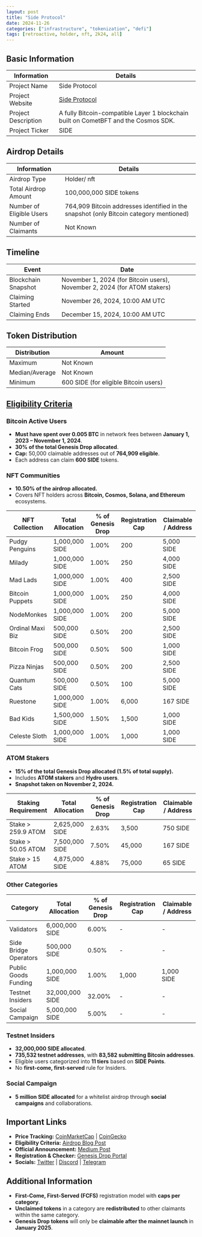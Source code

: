 ```yaml
---
layout: post
title: "Side Protocol"
date: 2024-11-26
categories: ["infrastructure", "tokenization", "defi"]
tags: [retroactive, holder, nft, 2k24, all]
---
```


## Basic Information

| Information         | Details                                                                             |
| ------------------- | ----------------------------------------------------------------------------------- |
| Project Name        | Side Protocol                                                                       |
| Project Website     | [Side Protocol](https://side.one)                                                   |
| Project Description | A fully Bitcoin-compatible Layer 1 blockchain built on CometBFT and the Cosmos SDK. |
| Project Ticker      | SIDE                                                                                |

## Airdrop Details

| Information              | Details                                                                                |
| ------------------------ | -------------------------------------------------------------------------------------- |
| Airdrop Type             | Holder/ nft                                                                            |
| Total Airdrop Amount     | 100,000,000 SIDE tokens                                                                |
| Number of Eligible Users | 764,909 Bitcoin addresses identified in the snapshot (only Bitcoin category mentioned) |
| Number of Claimants      | Not Known                                                                              |

## Timeline

| Event               | Date                                                                      |
| ------------------- | ------------------------------------------------------------------------- |
| Blockchain Snapshot | November 1, 2024 (for Bitcoin users), November 2, 2024 (for ATOM stakers) |
| Claiming Started    | November 26, 2024, 10:00 AM UTC                                           |
| Claiming Ends       | December 15, 2024, 10:00 AM UTC                                           |

## Token Distribution

| Distribution   | Amount                                |
| -------------- | ------------------------------------- |
| Maximum        | Not Known                             |
| Median/Average | Not Known                             |
| Minimum        | 600 SIDE (for eligible Bitcoin users) |

## [Eligibility Criteria](https://medium.com/%40SideProtocol/side-genesis-drop-3e0989d74628)

### Bitcoin Active Users

- **Must have spent over 0.005 BTC** in network fees between **January 1, 2023 – November 1, 2024**.
- **30% of the total Genesis Drop allocated**.
- **Cap:** 50,000 claimable addresses out of **764,909 eligible**.
- Each address can claim **600 SIDE** tokens.

### NFT Communities

- **10.50% of the airdrop allocated.**
- Covers NFT holders across **Bitcoin, Cosmos, Solana, and Ethereum** ecosystems.

| NFT Collection   | Total Allocation | % of Genesis Drop | Registration Cap | Claimable / Address |
| ---------------- | ---------------- | ----------------- | ---------------- | ------------------- |
| Pudgy Penguins   | 1,000,000 SIDE   | 1.00%             | 200              | 5,000 SIDE          |
| Milady           | 1,000,000 SIDE   | 1.00%             | 250              | 4,000 SIDE          |
| Mad Lads         | 1,000,000 SIDE   | 1.00%             | 400              | 2,500 SIDE          |
| Bitcoin Puppets  | 1,000,000 SIDE   | 1.00%             | 250              | 4,000 SIDE          |
| NodeMonkes       | 1,000,000 SIDE   | 1.00%             | 200              | 5,000 SIDE          |
| Ordinal Maxi Biz | 500,000 SIDE     | 0.50%             | 200              | 2,500 SIDE          |
| Bitcoin Frog     | 500,000 SIDE     | 0.50%             | 500              | 1,000 SIDE          |
| Pizza Ninjas     | 500,000 SIDE     | 0.50%             | 200              | 2,500 SIDE          |
| Quantum Cats     | 500,000 SIDE     | 0.50%             | 100              | 5,000 SIDE          |
| Ruestone         | 1,000,000 SIDE   | 1.00%             | 6,000            | 167 SIDE            |
| Bad Kids         | 1,500,000 SIDE   | 1.50%             | 1,500            | 1,000 SIDE          |
| Celeste Sloth    | 1,000,000 SIDE   | 1.00%             | 1,000            | 1,000 SIDE          |

### ATOM Stakers

- **15% of the total Genesis Drop allocated (1.5% of total supply).**
- Includes **ATOM stakers** and **Hydro users**.
- **Snapshot taken on November 2, 2024.**

| Staking Requirement | Total Allocation | % of Genesis Drop | Registration Cap | Claimable / Address |
| ------------------- | ---------------- | ----------------- | ---------------- | ------------------- |
| Stake > 259.9 ATOM  | 2,625,000 SIDE   | 2.63%             | 3,500            | 750 SIDE            |
| Stake > 50.05 ATOM  | 7,500,000 SIDE   | 7.50%             | 45,000           | 167 SIDE            |
| Stake > 15 ATOM     | 4,875,000 SIDE   | 4.88%             | 75,000           | 65 SIDE             |

### Other Categories

| Category              | Total Allocation | % of Genesis Drop | Registration Cap | Claimable / Address |
| --------------------- | ---------------- | ----------------- | ---------------- | ------------------- |
| Validators            | 6,000,000 SIDE   | 6.00%             | -                | -                   |
| Side Bridge Operators | 500,000 SIDE     | 0.50%             | -                | -                   |
| Public Goods Funding  | 1,000,000 SIDE   | 1.00%             | 1,000            | 1,000 SIDE          |
| Testnet Insiders      | 32,000,000 SIDE  | 32.00%            | -                | -                   |
| Social Campaign       | 5,000,000 SIDE   | 5.00%             | -                | -                   |

### Testnet Insiders

- **32,000,000 SIDE allocated**.
- **735,532 testnet addresses**, with **83,582 submitting Bitcoin addresses**.
- Eligible users categorized into **11 tiers** based on **SIDE Points**.
- No **first-come, first-served** rule for Insiders.

### Social Campaign

- **5 million SIDE allocated** for a whitelist airdrop through **social campaigns** and collaborations.

## Important Links

- **Price Tracking:** [CoinMarketCap](https://coinmarketcap.com/currencies/side-protocol) |
  [CoinGecko](https://www.coingecko.com/en/coins/side-protocol)
- **Eligibility Criteria:** [Airdrop Blog Post](https://medium.com/%40SideProtocol/side-genesis-drop-3e0989d74628)
- **Official Announcement:** [Medium Post](https://medium.com/%40SideProtocol/side-genesis-drop-3e0989d74628)
- **Registration & Checker:** [Genesis Drop Portal](https://genesis.side.one)
- **Socials:** [Twitter](https://twitter.com/SideProtocol) |
  [Discord](https://discord.gg/sideprotocol) |
  [Telegram](https://t.me/SideProtocolOfficial)

## Additional Information

- **First-Come, First-Served (FCFS)** registration model with **caps per category**.
- **Unclaimed tokens** in a category are **redistributed** to other claimants within the same category.
- **Genesis Drop tokens** will only be **claimable after the mainnet launch** in **January 2025**.
